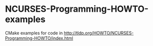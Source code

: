 # NCURSES-Programming-HOWTO-examples
CMake examples for code in http://tldp.org/HOWTO/NCURSES-Programming-HOWTO/index.html
